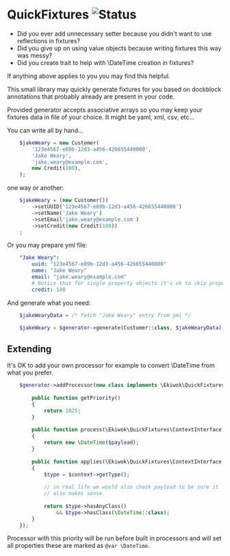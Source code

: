 # QuickFixtures ![Status](https://api.travis-ci.org/ekiwok/QuickFixtures.svg?branch=master)

- Did you ever add unnecessary setter because you didn't want to use
reflections in fixtures?
- Did you give up on using value objects because writing fixtures this way
was messy?
- Did you create trait to help with \DateTime creation in fixtures?

If anything above applies to you you may find this helpful.

This small library may quickly generate fixtures for you based on
dockblock annotations that probably already are present in your code.

Provided generator accepts associative arrays so you may keep your
fixtures data in file of your choice. It might be yaml, xml, csv, etc...
 
You can write all by hand...

```php
    $jakeWeary = new Customer(
        '123e4567-e89b-12d3-a456-426655440000',
        'Jake Weary',
        'jake.weary@example.com',
        new Credit(100),
    );
```

one way or another:

```php
    $jakeWeary = (new Customer())
        ->setUUID('123e4567-e89b-12d3-a456-426655440000')
        ->setName('Jake Weary')
        ->setEmail'jake.weary@example.com')
        ->setCredit(new Credit(100))
    ;
```

Or you may prepare yml file:

```yml
    "Jake Weary":
        uuid: "123e4567-e89b-12d3-a456-426655440000"
        name: "Jake Weary"
        email: "jake.weary@example.com"
        # Notice that for single property objects it's ok to skip property name
        credit: 100
```

And generate what you need:

```php
    $jakeWearyData = /* fetch "Jake Weary" entry from yml */

    $jakeWeary = $generator->generate(Customer::class, $jakeWearyData);
```

## Extending

It's OK to add your own processor for example to convert \DateTime from
what you prefer.

```php
    $generator->addProcessor(new class implements \Ekiwok\QuickFixtures\Processor\PrioritisedProcessorInterface{
    
        public function getPriority()
        {
            return 1025;
        }
    
        public function process(\Ekiwok\QuickFixtures\ContextInterface $context, $payload, \Ekiwok\QuickFixtures\GeneratorInterface $generator)
        {
            return new \DateTime($payload);
        }
    
        public function applies(\Ekiwok\QuickFixtures\ContextInterface $context, $payload)
        {
            $type = $context->getType();
            
            // in real life we would also check payload to be sure it
            // also makes sense
    
            return $type->hasAnyClass()
                && $type->hasClass(\DateTime::class);
        }
    });
```

Processor with this priority will be run before built in processors
and will set all properties these are marked as `@var \DateTime`.
 